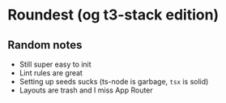 # Roundest (og t3-stack edition)

## Random notes

- Still super easy to init
- Lint rules are great
- Setting up seeds sucks (ts-node is garbage, `tsx` is solid)
- Layouts are trash and I miss App Router
